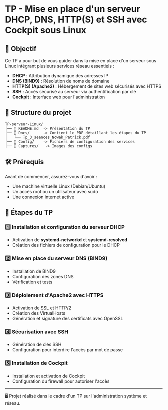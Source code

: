 # TP - Mise en place d'un serveur DHCP, DNS, HTTP(S) et SSH avec Cockpit sous Linux

## 📌 Objectif
Ce TP a pour but de vous guider dans la mise en place d'un serveur sous Linux intégrant plusieurs services réseau essentiels :
- **DHCP** : Attribution dynamique des adresses IP
- **DNS (BIND9)** : Résolution de noms de domaine
- **HTTP(S) (Apache2)** : Hébergement de sites web sécurisés avec HTTPS
- **SSH** : Accès sécurisé au serveur via authentification par clé
- **Cockpit** : Interface web pour l'administration

## 📂 Structure du projet
```
TP-serveur-Linux/
│── 📄 README.md  -> Présentation du TP
│── 📂 Docs/      -> Contient le PDF détaillant les étapes du TP
│   └── Tp_3_seances_Nowak_Patrick.pdf
│── 📂 Config/    -> Fichiers de configuration des services
│── 📂 Captures/   -> Images des configs
```

## 🛠️ Prérequis
Avant de commencer, assurez-vous d'avoir :
- Une machine virtuelle Linux (Debian/Ubuntu)
- Un accès root ou un utilisateur avec sudo
- Une connexion internet active

## 🚀 Étapes du TP
### 1️⃣ Installation et configuration du serveur DHCP
- Activation de **systemd-networkd** et **systemd-resolved**
- Création des fichiers de configuration pour le DHCP

### 2️⃣ Mise en place du serveur DNS (BIND9)
- Installation de BIND9
- Configuration des zones DNS
- Vérification et tests

### 3️⃣ Déploiement d'Apache2 avec HTTPS
- Activation de SSL et HTTP/2
- Création des VirtualHosts
- Génération et signature des certificats avec OpenSSL

### 4️⃣ Sécurisation avec SSH
- Génération de clés SSH
- Configuration pour interdire l'accès par mot de passe

### 5️⃣ Installation de Cockpit
- Installation et activation de Cockpit
- Configuration du firewall pour autoriser l'accès
---
🖥️ Projet réalisé dans le cadre d'un TP sur l'administration système et réseau.


